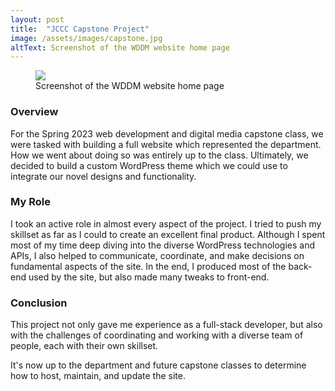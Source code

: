 ```yaml
---
layout: post
title:  "JCCC Capstone Project"
image: /assets/images/capstone.jpg
altText: Screenshot of the WDDM website home page
---
```


<figure><img src="{{ page.image | relative_url }}"><figcaption>Screenshot of the WDDM website home page</figcaption></figure>

### Overview

For the Spring 2023 web development and digital media capstone class, we were tasked with building a full website which represented the
department. How we went about doing so was entirely up to the class. Ultimately, we decided to build a custom WordPress theme which we could
use to integrate our novel designs and functionality.

### My Role

I took an active role in almost every aspect of the project. I tried to push my skillset as far as I could to create an excellent final product.
Although I spent most of my time deep diving into the diverse WordPress technologies and APIs, I also helped to communicate, coordinate, and make decisions on fundamental aspects of the site. In the end, I produced most of the back-end used by the site, but also made many tweaks to front-end.

### Conclusion

This project not only gave me experience as a full-stack developer, but also with the challenges of coordinating and working with a diverse team of people, each with their own skillset. 

It's now up to the department and future capstone classes to determine how to host, maintain, and update the site.